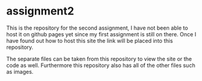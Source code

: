 # assignment2
This is the repository for the second assignment, I have not been able to host it on github pages yet since my first assignment is still on there. Once I have found out how to host this site the link will be placed into this repository.

The separate files can be taken from this repository to view the site or the code as well. Furthermore this repository also has all of the other files such as images.
